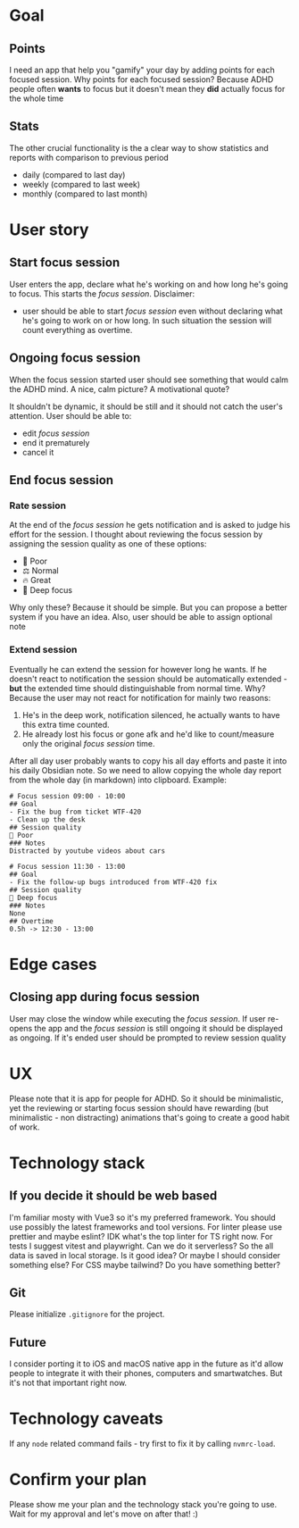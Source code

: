 # Goal
## Points
I need an app that help you "gamify" your day by adding points for each focused session.
Why points for each focused session? 
Because ADHD people often **wants** to focus but it doesn't mean they **did** actually focus for the whole time
## Stats
The other crucial functionality is the a clear way to show statistics and reports with comparison to previous period
- daily (compared to last day)
- weekly (compared to last week)
- monthly (compared to last month)
# User story
## Start focus session
User enters the app, declare what he's working on and how long he's going to focus.
This starts the *focus session*.
Disclaimer:
- user should be able to start *focus session* even without declaring what he's going to work on or how long. In such situation the session will count everything as overtime.
## Ongoing focus session
When the focus session started user should see something that would calm the ADHD mind.
A nice, calm picture?
A motivational quote?

It shouldn't be dynamic, it should be still and it should not catch the user's attention.
User should be able to:
- edit *focus session*
- end it prematurely
- cancel it
## End focus session
### Rate session
At the end of the *focus session* he gets notification and is asked to judge his effort for the session.
I thought about reviewing the focus session by assigning the session quality as one of these options:
- 💩 Poor
- ⚖️ Normal
- 🔥 Great
- 💠 Deep focus

Why only these? Because it should be simple.
But you can propose a better system if you have an idea.
Also, user should be able to assign optional note
### Extend session
Eventually he can extend the session for however long he wants.
If he doesn't react to notification the session should be automatically extended - **but** the extended time should distinguishable from normal time.
Why? Because the user may not react for notification for mainly two reasons:
1. He's in the deep work, notification silenced, he actually wants to have this extra time counted.
2. He already lost his focus or gone afk and he'd like to count/measure only the original *focus session* time.

After all day user probably wants to copy his all day efforts and paste it into his daily Obsidian note.
So we need to allow copying the whole day report from the whole day (in markdown) into clipboard.
Example:
```
# Focus session 09:00 - 10:00
## Goal
- Fix the bug from ticket WTF-420
- Clean up the desk
## Session quality
💩 Poor
### Notes
Distracted by youtube videos about cars

# Focus session 11:30 - 13:00
## Goal
- Fix the follow-up bugs introduced from WTF-420 fix
## Session quality
💠 Deep focus
### Notes
None
## Overtime
0.5h -> 12:30 - 13:00
```
# Edge cases
## Closing app during focus session
User may close the window while executing the *focus session*.
If user re-opens the app and the *focus session* is still ongoing it should be displayed as ongoing.
If it's ended user should be prompted to review session quality
# UX
Please note that it is app for people for ADHD.
So it should be minimalistic, yet the reviewing or starting focus session should have rewarding (but minimalistic - non distracting) animations that's going to create a good habit of work.
# Technology stack
## If you decide it should be web based
I'm familiar mosty with Vue3 so it's my preferred framework.
You should use possibly the latest frameworks and tool versions.
For linter please use prettier and maybe eslint? IDK what's the top linter for TS right now.
For tests I suggest vitest and playwright.
Can we do it serverless? So the all data is saved in local storage. Is it good idea? Or maybe I should consider something else?
For CSS maybe tailwind? Do you have something better?
## Git
Please initialize `.gitignore` for the project.
## Future
I consider porting it to iOS and macOS native app in the future as it'd allow people to integrate it with their phones, computers and smartwatches.
But it's not that important right now.
# Technology caveats
If any `node` related command fails - try first to fix it by calling `nvmrc-load`.
# Confirm your plan
Please show me your plan and the technology stack you're going to use.
Wait for my approval and let's move on after that! :)
